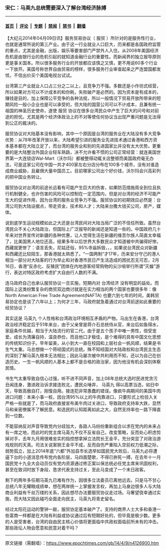 ### 宋仁：马英九总统需要深入了解台湾经济脉搏

---

#### [首页](../../../..?n4126900) &nbsp;|&nbsp; [评论](../../../../../epoch-comment?n4126900) &nbsp;|&nbsp; [专题](../../../../../epoch-special?n4126900) &nbsp;|&nbsp; [禁闻](../../../../../epoch-news?n4126900) &nbsp;|&nbsp; [禁书](../../../../../books?n4126900) &nbsp;|&nbsp; [翻墙](https://github.com/gfw-breaker/nogfw/blob/master/README.md?n4126900)


<div class="post_content" id="artbody" itemprop="articleBody">
 <!-- article content begin -->
 <p>
  【大纪元2014年04月09日讯】服务贸易协议（
  <ok href="https://www.epochtimes.com/gb/tag/%E6%9C%8D%E8%B4%B8.html">
   服贸
  </ok>
  ）所针对的是服务性行业，也就是通常所说的第三产业。由于这一行业就业人口巨大，历来都是各国政府监管的重点，尤其是金融，出版，娱乐等要害部门严禁外人入住。从2008年美国经济危机是由银行业的危机引起的就知道金融行业的重要性。而新闻界的独立报导原则更是事关国本。所以很多服务行业的开放都应该慎之又慎，更不用说60多个行业一下放开。美国号称世界自由贸易的榜样，很多服务行业审查起来之严连盟国都发怵，不信出价买个美国电视台试试。
 </p>
 <p>
  台湾第三产业就业人口占三分之二以上，且竞争力不强。多数还是小作坊式经营，所以如果对方可以不计成本的和你耗，失败破产是必然的。因为资本是有成本的，赚钱是目的，加上保障公平竞争的各种法规，所以一般情况下贸易开放所带来的短期风险一般小企业也是可以承受的，但大陆的国营公司可以不计成本，且兼有统一祖国的神圣历史使命，遂使
  <ok href="https://www.epochtimes.com/gb/tag/%E6%9C%8D%E8%B4%B8.html">
   服贸
  </ok>
  协议在很多台湾民众中产生了巨大的问号和对前途的担忧。尤其是两个经济体政治上的不对等使任何协议当出现严重问题是无法得到公正的裁决的。
 </p>
 <p>
  服贸协议对大陆基本没有影响，其中一个原因是台湾的服务业在大陆没有多大竞争优势：从78年改革开放以来，大陆希望引进的服务业先进技术通过香港和西方资本基本都在大陆立足了，而台湾的服务业和别的先进国家比并没有太大优势。更重要的是大陆整治外国企业轻车熟路，决不允许看不惯的公司正常经营：就连美国世界第一大连锁店Wal-Mart（沃尔玛）都被整得动辄关店整顿而美国政府毫无办法，可是这家公司在中国一共才400家左右分店分布在100多个城市，没有对谁造成商业威胁，且雇佣大量中国员工。目前哪家公司出个好价钱，沃尔玛会兴高彩列的把中国业务转让。
 </p>
 <p>
  服贸协议对台湾的前途长远看有可能产生巨大的伤害，如果防范措施周全到位且执行机制健全，也许伤害的风险可以控制在一定范围内，但是对台湾的经济不可能产生大的促进作用，因为台湾的服务业竞争力不强。服贸协议的初期效应必然是：台湾公司到大陆设据点，带走资金，技术和人才；大陆来台撒大钱买公司，房产，媒体。
 </p>
 <p>
  说到底学生运动规模如此之大还是台湾民间对大陆当局广泛的不信任所致。虽然台湾民众不关心大陆政治，但国际上广泛报导的新闻还是知道一些的。中国政府几十年来对世界宣传对新疆的各种优惠，让人觉得生活在新疆的维吾尔族人简直太幸福了，比美国黑人地位还高，结果多年以后世界大多数民众才知道被中共骗得好惨。西藏就更惨了：语言丢失，尼姑还俗，95%寺庙拆毁，，，如果说台湾民众对新疆和西藏还比较陌生，那香港就太熟悉了。“一国两制“才17年，历来安分守己的港人相当一部分对大陆客的行为举止和对香港市民日产生活造成的困扰忍无可忍，2月16日，香港“反赤化、反殖民”团体在内地游客经常购物的尖沙咀举行所谓“灭蝗”游行，表达对特区政府考虑扩大自由行人数的不满。
 </p>
 <p>
  连马政府自己也承认服贸协议一旦实施，短期内对
  <ok href="https://www.epochtimes.com/gb/tag/%E5%8F%B0%E6%B9%BE%E7%BB%8F%E6%B5%8E.html">
   台湾经济
  </ok>
  没有明显的益处。而国际上这类纷繁复杂的商贸双边商讨就是在实力相当的两个国家也要很多年：像North American Free Trade Agreement(NAFTA) 也要六到七年的时间，美韩贸易协定也是谈了六年以上；为何才三年，马政府就急着通过对台湾前途如此重要的经贸协议？
 </p>
 <p>
  其实这是
  <ok href="https://www.epochtimes.com/gb/tag/%E9%A9%AC%E8%8B%B1%E4%B9%9D.html">
   马英九
  </ok>
  个人性格和台湾政治环境相互矛盾的产物。马出生在香港，台湾政治经济稳定后于51年来台，由于父亲曾是蒋介石总统侍从官，来台后如鱼得水，家庭条件优越，相当于大陆流行的官二代，由于是五个孩子中唯一男性，倍受宠爱。成长为清廉自持，温良恭俭，而且他口才极佳，是个难得的具有中国文化思想的传统知识份子。早年留美，从小到大一直在校园和上层社会一帆风顺，结果是书生气太重。马总想做一个蒋经国式的总统。殊不知经国对大陆政权和台湾民主生态的深刻了解马英九根本无法相比；因此马屡次被中共利用而不知，还以为自己在创造历史。一生一帆风顺的人基本上都不是合格的政治家，因为他没有机会深刻体察民情。
 </p>
 <p>
  书生气太重导致自信心过强，听不进不同声音，加上08年总统大选时民进党贪污丑闻连身，激进政治诉求接连败北，遭民众唾弃，
  <ok href="https://www.epochtimes.com/gb/tag/%E9%A9%AC%E8%8B%B1%E4%B9%9D.html">
   马英九
  </ok>
  得以高票当选，如日中天，导致高傲自打，刚愎自用。接连犯非常愚蠢的错误。像疯牛病期间的美国牛肉进口问题：本来小事一桩，因台湾95%以上的牛肉靠进口，只要形式上检验入关严格一些就是了，而马政府直接宣布美牛肉过关进口，导致政府支持率大跌，显然马和亲密僚属不了解民意。和选民的认知距离如此之大，自然支持率也一路下降直到一位数。
 </p>
 <p>
  不能容纳反对声音导致党内分歧加大，各路人马纷纷重新组合以求在党内的未来占有一席之地，而此时的党主席马英九不仅不反省自己，改变策略，反而处心积虑剪掉对手，去年九月用很难坐实的指控想拿掉立法院长王金平，充分突显了对政治游戏规则的天真。司法关说案铡王金平不成，反而自伤严重陷入空前权力低潮之际，弱势孤立，加上2014年底“六都”外加县市长选举如国民党大败后，马英九必将遭逼下台的小道消息传布党内各阶层，马四面楚歌，不得已拚死一搏，在去年十一月国民党十九全大会动员仅有党内资源通过修正案以保总统必任党主席来巩固权利，甚至在致词时放下身段，恳求代表支持过关，至此马变成了一个末日政客。
 </p>
 <p>
  剩下的两年多任期马英九已难有作为，因很多立法委员已离他远去。只是马不甘心总统八年无耀眼成绩单，想在两岸统一上掌握发言权，再加上马身边很多人与大陆商业利益有千丝万缕的关系，因此想尽办法要服贸协议走过场。马奢望侥幸通过实施，而大陆又因此碰巧全面走向民主，马英九将青史留名。
 </p>
 <p>
  经过太阳花运动的警钟一敲，服贸协定基本破产了。支持的商界人士大多和香港一些富商一样都是在大陆有利益或协议通过后有短期好处的，但毕竟是极少数。更多的人是受害者，台湾的自由民主核心价值将更面临中共政权面临前所未有的冲击。那些政坛人物会愿意和民意对着干吗？
 </p>
 <p>
  <!-- article content end -->
  <div id="below_article_ad">
  </div>
 </p>
</div>


---

原文链接（需翻墙）：https://www.epochtimes.com/gb/14/4/9/n4126900.htm